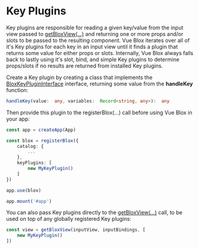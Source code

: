 # Key Plugins

Key plugins are responsible for reading a given key/value from the input view passed to [getBloxView(...)](/docs/api/composables/get-blox-view) and returning one or more props and/or slots to be passed to the resulting component. Vue Blox iterates over all of it's Key plugins for each key in an input view until it finds a plugin that returns some value for either props or slots. Internally, Vue Blox always falls back to lastly using it's slot, bind, and simple Key plugins to determine props/slots if no results are returned from installed Key plugins.

Create a Key plugin by creating a class that implements the [BloxKeyPluginInterface](/docs/api/interfaces/blox-key-plugin-interface) interface, returning some value from the **handleKey** function:

```ts
handleKey(value:  any, variables:  Record<string, any>):  any
```

Then provide this plugin to the registerBlox(...) call before using Vue Blox in your app:

```ts
const app = createApp(App)

const blox = registerBlox({
	catalog: {
		...
	},
	keyPlugins: [
		new MyKeyPlugin()
	]
})

app.use(blox)

app.mount('#app')
```

You can also pass Key plugins directly to the [getBloxView(...)](/docs/api/composables/get-blox-view) call, to be used on top of any globally registered Key plugins:

```ts
const view = getBloxView(inputView, inputBindings, [
	new MyKeyPlugin()
])
```